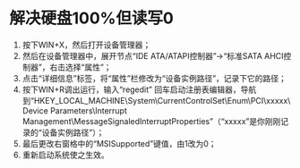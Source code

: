 # 解决硬盘100%但读写0
1. 按下WIN+X，然后打开设备管理器；
2. 然后在设备管理器中，展开节点“IDE ATA/ATAPI控制器”→“标准SATA AHCI控制器”，右击选择“属性”；
3. 点击“详细信息”标签，将“属性”栏修改为“设备实例路径”，记录下它的路径；
4. 按下WIN+R调出运行，输入“regedit” 回车启动注册表编辑器，导航到“HKEY_LOCAL_MACHINE\System\CurrentControlSet\Enum\PCI\xxxxx\Device Parameters\Interrupt Management\MessageSignaledInterruptProperties”（“xxxxx”是你刚刚记录的“设备实例路径”）；
5. 最后更改右窗格中的“MSISupported”键值，由1改为0；
6. 重新启动系统使之生效。